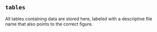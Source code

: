 ## `tables`

All tables containing data are stored here, labeled with a descriptive file name that also points to the correct figure. 
